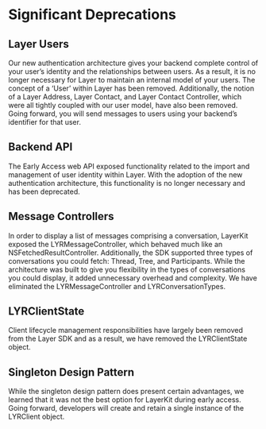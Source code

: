 # Significant Deprecations

## Layer Users

Our new authentication architecture gives your backend complete control of your user’s identity and the relationships between users. As a result, it is no longer necessary for Layer to maintain an internal model of your users. The concept of a ‘User’ within Layer has been removed. Additionally, the notion of a Layer Address,  Layer Contact, and Layer Contact Controller, which were all tightly coupled with our user model, have also been removed. Going forward, you will send messages to users using your backend’s identifier for that user.

## Backend API 

The Early Access web API exposed functionality related to the import and management of user identity within Layer. With the adoption of the new authentication architecture, this functionality is no longer necessary and has been deprecated. 

## Message Controllers 

In order to display a list of messages comprising a conversation, LayerKit exposed the LYRMessageController, which behaved much like an NSFetchedResultController. Additionally, the SDK supported three types of conversations you could fetch: Thread, Tree, and Participants. While the architecture was built to give you flexibility in the types of conversations you could display, it added unnecessary overhead and complexity. We have eliminated the LYRMessageController and LYRConversationTypes.

## LYRClientState 

Client lifecycle management responsibilities have largely been removed from the Layer SDK and as a result, we have removed the LYRClientState object. 

## Singleton Design Pattern

While the singleton design pattern does present certain advantages, we learned that it was not the best option for LayerKit during early access. Going forward, developers will create and retain a single instance of the LYRClient object.
